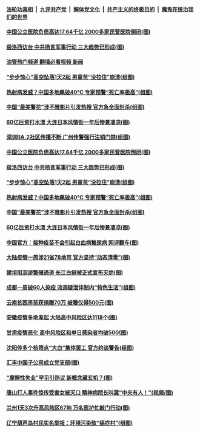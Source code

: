 ####  [法轮功真相](../../../../basic/blob/master/README.md?t=07251631) &nbsp;|&nbsp; [九评共产党](../../../../9ping.md/blob/master/README.md?t=07251631) &nbsp;|&nbsp; [解体党文化](../../../../jtdwh.md/blob/master/README.md?t=07251631)  &nbsp;|&nbsp; [共产主义的终极目的](../../../../gczydzjmd.md/blob/master/README.md?t=07251631) &nbsp;|&nbsp; [魔鬼在统治我们的世界](../../../../mgztzwmdsj.md/blob/master/README.md?t=07251631) 

#### [中国公立医院负债高达17.64千亿 2000多家民营医院倒闭(图)](../pages/p1/1012574.md?t=07251631) 

#### [裴洛西访台 中共扬言军事行动 三大趋势已形成(图)](../pages/p1/1012566.md?t=07251631) 

#### [油管热门频道 翻墙必看视频 新闻](http://45.76.130.85:81/youtube.html?07251631)

#### [“步步惊心”高空坠落1天2起 男童爸“没拉住”崩溃(组图)](../pages/p1/1012548.md?t=07251631) 

#### [热射病发威？中国多地飙破40℃ 专家预警“死亡率极高”(组图)](../pages/p1/1012511.md?t=07251631) 

#### [中国“最美警花”涉不雅影片引发热搜 官方急全面封杀(组图)](../pages/p1/1012509.md?t=07251631) 

#### [60亿巨资打水漂 大连日本风情街一年后惨景凄凉(图)](../pages/p1/1012497.md?t=07251631) 

#### [深圳BA.2社区传播不断 广州传警强行注销门禁(组图)](../pages/p1/1012586.md?t=07251631) 

#### [中国公立医院负债高达17.64千亿 2000多家民营医院倒闭(图)](../pages/p1/1012574.md?t=07251631) 

#### [裴洛西访台 中共扬言军事行动 三大趋势已形成(图)](../pages/p1/1012566.md?t=07251631) 

#### [“步步惊心”高空坠落1天2起 男童爸“没拉住”崩溃(组图)](../pages/p1/1012548.md?t=07251631) 

#### [热射病发威？中国多地飙破40℃ 专家预警“死亡率极高”(组图)](../pages/p1/1012511.md?t=07251631) 

#### [中国“最美警花”涉不雅影片引发热搜 官方急全面封杀(组图)](../pages/p1/1012509.md?t=07251631) 

#### [60亿巨资打水漂 大连日本风情街一年后惨景凄凉(图)](../pages/p1/1012497.md?t=07251631) 

#### [中国官方：接种疫苗不会引起白血病糖尿病 网评翻车(图)](../pages/p1/1012479.md?t=07251631) 

#### [大陆疫情一周涉21省78地市 官方坚持“动态清零”(图)](../pages/p1/1012461.md?t=07251631) 

#### [建坝阻洄游繁殖通道 长江白鲟被正式宣布灭绝(图)](../pages/p1/1012445.md?t=07251631) 

#### [成都一周破60人染疫 流调疑泄体制内“特色生活”(组图)](../pages/p1/1012435.md?t=07251631) 

#### [云南贫困男孩获捐赠70万 被曝仅得500元(图)](../pages/p1/1012411.md?t=07251631) 

#### [安徽疫情多地渐起 大陆高中风险区达1118个(图)](../pages/p1/1012391.md?t=07251631) 

#### [甘肃疫情恶化 高中风险区和单日感染者均破500(图)](../pages/p1/1012371.md?t=07251631) 

#### [沈阳传多个核筛点“大白”集体罢工 官方约谈警告(组图)](../pages/p1/1012348.md?t=07251631) 

#### [汇丰中国子公司成立党支部(图)](../pages/p1/1012344.md?t=07251631) 

#### [“摩擦性失业”罕见引热议 新概念藏玄机？(图)](../pages/p1/1012333.md?t=07251631) 

#### [唐山打人事件惊传受害女被灭口 精神病院长叫嚣“中央有人！”(视频/图)](../pages/p1/1012331.md?t=07251631) 

#### [兰州1天3次升高风险区67地 万名医护忙敲门行动(图)](../pages/p1/1012329.md?t=07251631) 

#### [辽宁葫芦岛村民实名举报：环境污染致“癌症村”(组图)](../pages/p1/1012305.md?t=07251631) 

<img src='http://gfw-breaker.win/goodnews/indexes/p1.md' width='0px' height='0px'/>
